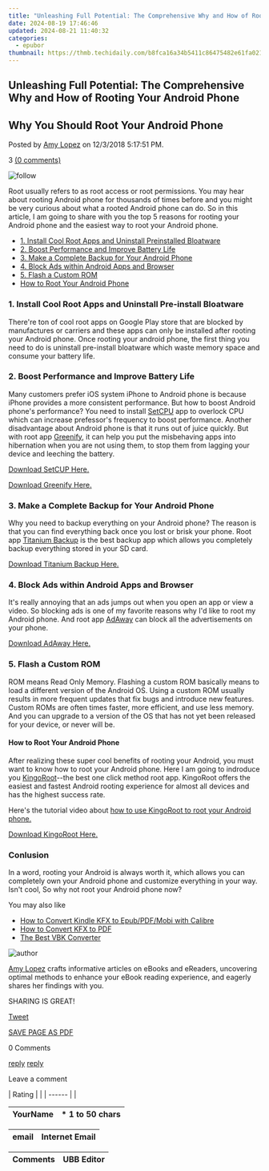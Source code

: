 ```yaml
---
title: "Unleashing Full Potential: The Comprehensive Why and How of Rooting Your Android Phone"
date: 2024-08-19 17:46:46
updated: 2024-08-21 11:40:32
categories:
  - epubor
thumbnail: https://thmb.techidaily.com/b8fca16a34b5411c86475482e61fa021f5aeb02943a66dd5dba0e650f0e39da1.jpg
---
```


## Unleashing Full Potential: The Comprehensive Why and How of Rooting Your Android Phone

## Why You Should Root Your Android Phone

Posted by [Amy Lopez](https://shorturl.at/bmsEO) on 12/3/2018 5:17:51 PM.

3 [(0 comments)](http://www.epubor.com/#comment-area) 



![follow](http://www.epubor.com/images/follow.png)

Root usually refers to as root access or root permissions. You may hear about rooting Android phone for thousands of times before and you might be very curious about what a rooted Android phone can do. So in this article, I am going to share with you the top 5 reasons for rooting your Android phone and the easiest way to root your Android phone.

* [1\. Install Cool Root Apps and Uninstall Preinstalled Bloatware](https://tools.techidaily.com/epubor/products/)
* [2\. Boost Performance and Improve Battery Life](https://tools.techidaily.com/epubor/products/)
* [3\. Make a Complete Backup for Your Android Phone](https://tools.techidaily.com/epubor/products/)
* [4\. Block Ads within Android Apps and Browser](https://tools.techidaily.com/epubor/products/)
* [5\. Flash a Custom ROM](https://tools.techidaily.com/epubor/products/)
* [How to Root Your Android Phone](https://tools.techidaily.com/epubor/products/)

### 1\. Install Cool Root Apps and Uninstall Pre-install Bloatware

There're ton of cool root apps on Google Play store that are blocked by manufactures or carriers and these apps can only be installed after rooting your Android phone. Once rooting your android phone, the first thing you need to do is uninstall pre-install bloatware which waste memory space and consume your battery life. 

### 2\. Boost Performance and Improve Battery Life

Many customers prefer iOS system iPhone to Android phone is because iPhone provides a more consistent performance. But how to boost Android phone's performance? You need to install [SetCPU](https://play.google.com/store/apps/details?id=com.mhuang.overclocking&hl=en) app to overlock CPU which can increase prefessor's frequency to boost performance. Another disadvantage about Android phone is that it runs out of juice quickly. But with root app [Greenify](https://play.google.com/store/apps/details?id=com.oasisfeng.greenify&hl=en), it can help you put the misbehaving apps into hibernation when you are not using them, to stop them from lagging your device and leeching the battery.

[Download SetCUP Here.](https://play.google.com/store/apps/details?id=com.mhuang.overclocking&hl=en)

[Download Greenify Here.](https://play.google.com/store/apps/details?id=com.oasisfeng.greenify&hl=en) 

### 3\. Make a Complete Backup for Your Android Phone

Why you need to backup everything on your Android phone? The reason is that you can find everything back once you lost or brisk your phone. Root app [Titanium Backup](https://play.google.com/store/apps/details?id=com.keramidas.TitaniumBackup&hl=en) is the best backup app which allows you completely backup everything stored in your SD card. 

[Download Titanium Backup Here.](https://play.google.com/store/apps/details?id=com.keramidas.TitaniumBackup&hl=en)

### 4\. Block Ads within Android Apps and Browser

It's really annoying that an ads jumps out when you open an app or view a video. So blocking ads is one of my favorite reasons why I'd like to root my Android phone. And root app [AdAway](https://f-droid.org/packages/org.adaway/) can block all the advertisements on your phone. 

[Download AdAway Here.](https://f-droid.org/packages/org.adaway/)

### 5\. Flash a Custom ROM

ROM means Read Only Memory. Flashing a custom ROM basically means to load a different version of the Android OS. Using a custom ROM usually results in more frequent updates that fix bugs and introduce new features. Custom ROMs are often times faster, more efficient, and use less memory. And you can upgrade to a version of the OS that has not yet been released for your device, or never will be. 

#### How to Root Your Android Phone

After realizing these super cool benefits of rooting your Android, you must want to know how to root your Android phone. Here I am going to indroduce you [KingoRoot](http://www.kingoapp.com/)\--the best one click method root app. KingoRoot offers the easiest and fastest Android rooting experience for almost all devices and has the highest success rate. 

Here's the tutorial video about [how to use KingoRoot to root your Android phone.](https://www.youtube.com/watch?v=AWNykj-lb-I) 

[Download KingoRoot Here.](http://www.kingoapp.com/) 

### Conlusion 

In a word, rooting your Android is always worth it, which allows you can completely own your Android phone and customize everything in your way. Isn't cool, So why not root your Android phone now?

You may also like

* [How to Convert Kindle KFX to Epub/PDF/Mobi with Calibre](https://tools.techidaily.com/epubor/products/)
* [How to Convert KFX to PDF](https://tools.techidaily.com/epubor/products/)
* [The Best VBK Converter](https://tools.techidaily.com/epubor/products/)

![author](http://www.epubor.com/images/uppic/Hillary.png)

[Amy Lopez](https://shorturl.at/bmsEO) crafts informative articles on eBooks and eReaders, uncovering optimal methods to enhance your eBook reading experience, and eagerly shares her findings with you.

SHARING IS GREAT!

[Tweet](https://twitter.com/share) 

[SAVE PAGE AS PDF](https://tools.techidaily.com/epubor/products/) 



0 Comments

[reply](https://tools.techidaily.com/epubor/products/) [reply](https://tools.techidaily.com/epubor/products/) 

Leave a comment

| Rating |  |
| ------ |  |

| YourName | \*  1 to 50 chars |
| -------- | ----------------- |

| email | Internet Email |
| ----- | -------------- |

| Comments | UBB Editor |
| -------- | ---------- |

<ins class="adsbygoogle"
     style="display:block"
     data-ad-format="autorelaxed"
     data-ad-client="ca-pub-7571918770474297"
     data-ad-slot="1223367746"></ins>



<ins class="adsbygoogle"
     style="display:block"
     data-ad-client="ca-pub-7571918770474297"
     data-ad-slot="8358498916"
     data-ad-format="auto"
     data-full-width-responsive="true"></ins>
